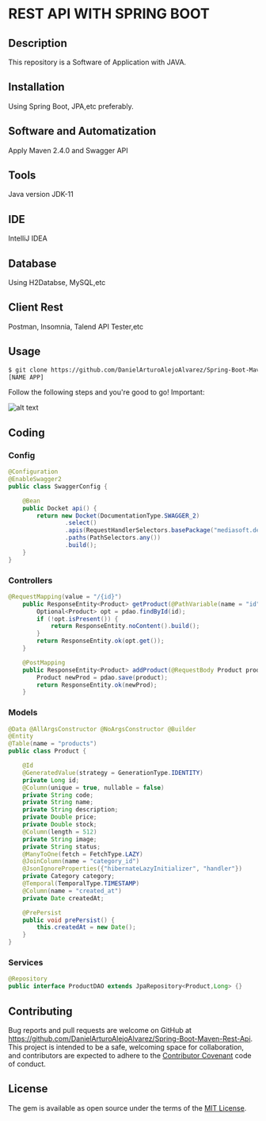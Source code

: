 # REST API WITH SPRING BOOT

## Description

This repository is a Software of Application with JAVA.

## Installation

Using Spring Boot, JPA,etc preferably.

## Software and Automatization

Apply Maven 2.4.0 and Swagger API

## Tools

Java version JDK-11

## IDE

IntelliJ IDEA

## Database

Using H2Databse, MySQL,etc

## Client Rest

Postman, Insomnia, Talend API Tester,etc

## Usage

```html
$ git clone https://github.com/DanielArturoAlejoAlvarez/Spring-Boot-Maven-Rest-Api.git
[NAME APP]

```

Follow the following steps and you're good to go! Important:

![alt text](https://www.pragma.com.co/hs-fs/hubfs/academia/Lecciones/Spring/Spring7.gif?width=600&name=Spring7.gif)
## Coding

### Config
```java
@Configuration
@EnableSwagger2
public class SwaggerConfig {

    @Bean
    public Docket api() {
        return new Docket(DocumentationType.SWAGGER_2)
                .select()
                .apis(RequestHandlerSelectors.basePackage("mediasoft.dev.productapi.rest"))
                .paths(PathSelectors.any())
                .build();
    }
}
```

### Controllers
```java
@RequestMapping(value = "/{id}")
    public ResponseEntity<Product> getProduct(@PathVariable(name = "id") Long id) {
        Optional<Product> opt = pdao.findById(id);
        if (!opt.isPresent()) {
            return ResponseEntity.noContent().build();
        }
        return ResponseEntity.ok(opt.get());
    }

    @PostMapping
    public ResponseEntity<Product> addProduct(@RequestBody Product product) {
        Product newProd = pdao.save(product);
        return ResponseEntity.ok(newProd);
    }
```

### Models
```java
@Data @AllArgsConstructor @NoArgsConstructor @Builder
@Entity
@Table(name = "products")
public class Product {

    @Id
    @GeneratedValue(strategy = GenerationType.IDENTITY)
    private Long id;
    @Column(unique = true, nullable = false)
    private String code;
    private String name;
    private String description;
    private Double price;
    private Double stock;
    @Column(length = 512)
    private String image;
    private String status;
    @ManyToOne(fetch = FetchType.LAZY)
    @JoinColumn(name = "category_id")
    @JsonIgnoreProperties({"hibernateLazyInitializer", "handler"})
    private Category category;
    @Temporal(TemporalType.TIMESTAMP)
    @Column(name = "created_at")
    private Date createdAt;

    @PrePersist
    public void prePersist() {
        this.createdAt = new Date();
    }
}
```

### Services
```java
@Repository
public interface ProductDAO extends JpaRepository<Product,Long> {}

```

## Contributing

Bug reports and pull requests are welcome on GitHub at https://github.com/DanielArturoAlejoAlvarez/Spring-Boot-Maven-Rest-Api. This project is intended to be a safe, welcoming space for collaboration, and contributors are expected to adhere to the [Contributor Covenant](http://contributor-covenant.org) code of conduct.

## License

The gem is available as open source under the terms of the [MIT License](http://opensource.org/licenses/MIT).
````